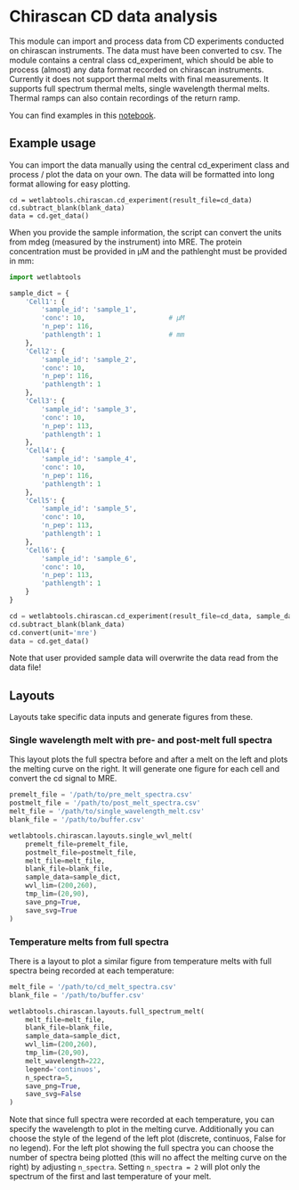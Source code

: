# Chirascan CD data analysis
This module can import and process data from CD experiments conducted on chirascan instruments. The data must have been converted to csv. The module contains a central class cd_experiment, which should be able to process (almost) any data format recorded on chirascan instruments. Currently it does not support thermal melts with final measurements. It supports full spectrum thermal melts, single wavelength thermal melts. Thermal ramps can also contain recordings of the return ramp.

You can find examples in this [notebook](../../examples/cd_examples.ipynb).

## Example usage
You can import the data manually using the central cd_experiment class and process / plot the data on your own. The data will be formatted into long format allowing for easy plotting.
```
cd = wetlabtools.chirascan.cd_experiment(result_file=cd_data)
cd.subtract_blank(blank_data)
data = cd.get_data()
```

When you provide the sample information, the script can convert the units from mdeg (measured by the instrument) into MRE. The protein concentration must be provided in µM and the pathlenght must be provided in mm:
```python
import wetlabtools

sample_dict = {
    'Cell1': {
        'sample_id': 'sample_1',
        'conc': 10,                     # µM
        'n_pep': 116,
        'pathlength': 1                 # mm
    },
    'Cell2': {
        'sample_id': 'sample_2',
        'conc': 10,
        'n_pep': 116,
        'pathlength': 1
    },
    'Cell3': {
        'sample_id': 'sample_3',
        'conc': 10,
        'n_pep': 113,
        'pathlength': 1
    },
    'Cell4': {
        'sample_id': 'sample_4',
        'conc': 10,
        'n_pep': 116,
        'pathlength': 1
    },
    'Cell5': {
        'sample_id': 'sample_5',
        'conc': 10,
        'n_pep': 113,
        'pathlength': 1
    },
    'Cell6': {
        'sample_id': 'sample_6',
        'conc': 10,
        'n_pep': 113,
        'pathlength': 1
    }
}

cd = wetlabtools.chirascan.cd_experiment(result_file=cd_data, sample_data=sample_dict)
cd.subtract_blank(blank_data)
cd.convert(unit='mre')
data = cd.get_data()
```
Note that user provided sample data will overwrite the data read from the data file!

## Layouts
Layouts take specific data inputs and generate figures from these. 
### Single wavelength melt with pre- and post-melt full spectra
This layout plots the full spectra before and after a melt on the left and plots the melting curve on the right. It will generate one figure for each cell and convert the cd signal to MRE.
```python
premelt_file = '/path/to/pre_melt_spectra.csv'
postmelt_file = '/path/to/post_melt_spectra.csv'
melt_file = '/path/to/single_wavelength_melt.csv'
blank_file = '/path/to/buffer.csv'

wetlabtools.chirascan.layouts.single_wvl_melt(
    premelt_file=premelt_file, 
    postmelt_file=postmelt_file, 
    melt_file=melt_file, 
    blank_file=blank_file, 
    sample_data=sample_dict, 
    wvl_lim=(200,260), 
    tmp_lim=(20,90), 
    save_png=True, 
    save_svg=True
)
```

### Temperature melts from full spectra
There is a layout to plot a similar figure from temperature melts with full spectra being recorded at each temperature:

```python
melt_file = '/path/to/cd_melt_spectra.csv'
blank_file = '/path/to/buffer.csv'

wetlabtools.chirascan.layouts.full_spectrum_melt(
    melt_file=melt_file, 
    blank_file=blank_file, 
    sample_data=sample_dict, 
    wvl_lim=(200,260), 
    tmp_lim=(20,90), 
    melt_wavelength=222,
    legend='continuos',
    n_spectra=5,
    save_png=True, 
    save_svg=False
)
```
Note that since full spectra were recorded at each temperature, you can specify the wavelength to plot in the melting curve. Additionally you can choose the style of the legend of the left plot (discrete, continuos, False for no legend). For the left plot showing the full spectra you can choose the number of spectra being plotted (this will no affect the melting curve on the right) by adjusting ```n_spectra```. Setting ```n_spectra = 2``` will plot only the spectrum of the first and last temperature of your melt.